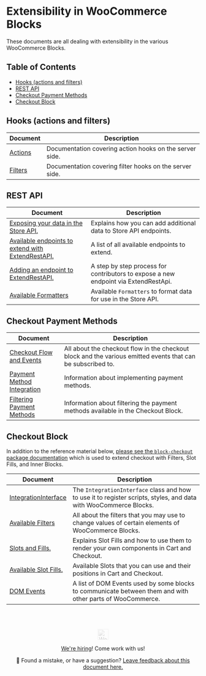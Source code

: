 # Extensibility in WooCommerce Blocks <!-- omit in toc -->

These documents are all dealing with extensibility in the various WooCommerce Blocks.

## Table of Contents <!-- omit in toc -->

- [Hooks (actions and filters)](#hooks-actions-and-filters)
- [REST API](#rest-api)
- [Checkout Payment Methods](#checkout-payment-methods)
- [Checkout Block](#checkout-block)

## Hooks (actions and filters)

| Document                | Description                                             |
| ----------------------- | ------------------------------------------------------- |
| [Actions](./actions.md) | Documentation covering action hooks on the server side. |
| [Filters](./filters.md) | Documentation covering filter hooks on the server side. |

## REST API

| Document                                                                                | Description                                                                         |
| --------------------------------------------------------------------------------------- | ----------------------------------------------------------------------------------- |
| [Exposing your data in the Store API.](./extend-rest-api-add-data.md)                   | Explains how you can add additional data to Store API endpoints.                    |
| [Available endpoints to extend with ExtendRestAPI.](./available-endpoints-to-extend.md) | A list of all available endpoints to extend.                                        |
| [Adding an endpoint to ExtendRestAPI.](./extend-rest-api-new-endpoint.md)               | A step by step process for contributors to expose a new endpoint via ExtendRestApi. |
| [Available Formatters](./extend-rest-api-formatters.md)                                 | Available `Formatters` to format data for use in the Store API.                     |

## Checkout Payment Methods

| Document                                                      | Description                                                                                                 |
| ------------------------------------------------------------- | ----------------------------------------------------------------------------------------------------------- |
| [Checkout Flow and Events](./checkout-flow-and-events.md)     | All about the checkout flow in the checkout block and the various emitted events that can be subscribed to. |
| [Payment Method Integration](./payment-method-integration.md) | Information about implementing payment methods.                                                             |
| [Filtering Payment Methods](./filtering-payment-methods.md)   | Information about filtering the payment methods available in the Checkout Block.                            |

## Checkout Block

In addition to the reference material below, [please see the `block-checkout` package documentation](../../packages/checkout/README.md) which is used to extend checkout with Filters, Slot Fills, and Inner Blocks.

| Document                                           | Description                                                                                                       |
| -------------------------------------------------- | ----------------------------------------------------------------------------------------------------------------- |
| [IntegrationInterface](./integration-interface.md) | The `IntegrationInterface` class and how to use it to register scripts, styles, and data with WooCommerce Blocks. |
| [Available Filters](./available-filters.md)        | All about the filters that you may use to change values of certain elements of WooCommerce Blocks.                |
| [Slots and Fills.](./slot-fills.md)                | Explains Slot Fills and how to use them to render your own components in Cart and Checkout.                       |
| [Available Slot Fills.](./available-slot-fills.md) | Available Slots that you can use and their positions in Cart and Checkout.                                        |
| [DOM Events](./dom-events.md)                      | A list of DOM Events used by some blocks to communicate between them and with other parts of WooCommerce.         |

<!-- FEEDBACK --><br/><br/><p align="center"><a href="https://woocommerce.com/"><img src="https://woocommerce.com/wp-content/themes/woo/images/logo-woocommerce@2x.png" alt="WooCommerce" height="28px" style="filter: grayscale(100%);opacity: 0.2;" /></a></p><p align="center"><a href="https://woocommerce.com/careers/">We're hiring</a>! Come work with us!</p><p align="center">🐞 Found a mistake, or have a suggestion? <a href="https://github.com/woocommerce/woocommerce-gutenberg-products-block/issues/new?assignees=&labels=type%3A+documentation&template=--doc-feedback.md&title=Feedback%20on%20`./docs/extensibility/README.md`">Leave feedback about this document here.</a></p><!-- /FEEDBACK -->

